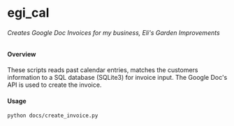 # egi_cal
###### Creates Google Doc Invoices for my business, Eli's Garden Improvements

#### Overview
These scripts reads past calendar entries, matches the customers information to a
SQL database (SQLite3) for invoice input. The Google Doc's API is used to create
the invoice.

#### Usage
`python docs/create_invoice.py`


